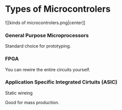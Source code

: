 # Types of Microcontrolers

![[kinds of microcontrolers.png|center]]

### General Purpose Microprocessors
Standard choice for prototyping.

### FPGA
You can rewire the entire circuits yourself.

### Application Specific Integrated Cirtuits (ASIC)
Static wireing

Good for mass production.